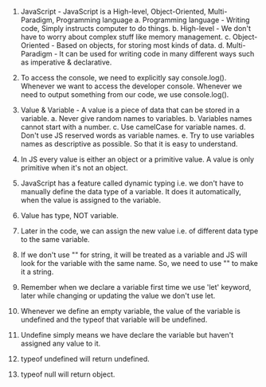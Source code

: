 1. JavaScript - JavaScript is a High-level, Object-Oriented, Multi-Paradigm, Programming language
   a. Programming language - Writing code, Simply instructs computer to do things.
   b. High-level - We don't have to worry about complex stuff like memory management.
   c. Object-Oriented - Based on objects, for storing most kinds of data.
   d. Multi-Paradigm - It can be used for writing code in many different ways such as imperative & declarative.

2. To access the console, we need to explicitly say console.log(). Whenever we want to access the developer console. Whenever we need to output something from our code, we use console.log().

3. Value & Variable - A value is a piece of data that can be stored in a variable.
   a. Never give random names to variables.
   b. Variables names cannot start with a number.
   c. Use camelCase for variable names.
   d. Don't use JS reserved words as variable names.
   e. Try to use variables names as descriptive as possible. So that it is easy to understand.

4. In JS every value is either an object or a primitive value. A value is only primitive when it's not an object.

5. JavaScript has a feature called dynamic typing i.e. we don't have to manually define the data type of a variable. It does it automatically, when the value is assigned to the variable.

6. Value has type, NOT variable.

7. Later in the code, we can assign the new value i.e. of different data type to the same variable.

8. If we don't use "" for string, it will be treated as a variable and JS will look for the variable with the same name. So, we need to use "" to make it a string.

9. Remember when we declare a variable first time we use 'let' keyword, later while changing or updating the value we don't use let.

10. Whenever we define an empty variable, the value of the variable is undefined and the typeof that variable will be undefined.

11. Undefine simply means we have declare the variable but haven't assigned any value to it.

12. typeof undefined will return undefined.

13. typeof null will return object. 
